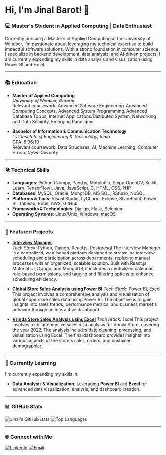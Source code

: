 # Hi, I'm Jinal Barot! 👋

### 💻 Master's Student in Applied Computing | Data Enthusiast

Currently pursuing a Master’s in Applied Computing at the University of Windsor, I’m passionate about leveraging my technical expertise to build impactful software solutions. With a strong foundation in computer science, I specialize in backend development, data analysis, and AI-driven projects. I am currently expanding my skills in data analysis and visualization using Power BI and Excel.

---

### 📚 Education
- **Master of Applied Computing**  
  *University of Windsor, Ontario*  
  Relevant coursework: Advanced Software Engineering, Advanced Computing Concepts, Advanced System Programming, Advanced Database Topics, Internet Applications/Distibuted System, Networking and Data Security, Emerging Paradigms

- **Bachelor of Information & Communication Technology**  
  *L.J. Institute of Engineering & Technology, India*  
  GPA: 8.96/10  
  Relevant coursework: Data Structures, AI, Machine Learning, Computer Vision, Cyber Security

---

### 🛠️ Technical Skills

- **Languages**: Python (Numpy, Pandas, Matplotlib, Scipy, OpenCV, Scikit-Learn, TensorFlow), Java, JavaScript, C, HTML, CSS, PHP
- **Databases**: MySQL, Oracle, MongoDB, MS SQL, RStudio, NoSQL
- **Platforms & Tools**: Visual Studio, PyCharm, Eclipse, SharePoint, Power BI, Tableau, Excel, AWS, GitHub
- **Frameworks & Technologies**: Django, Flask, Selenium
- **Operating Systems**: Linux/Unix, Windows, macOS

---

### 🚀 Featured Projects

- **[Interview Manager](https://github.com/harshkverma/interview_backend.git)**  
  *Tech Stack*: Python, Django, React.js, Postgresql
The Interview Manager is a centralized, web-based platform designed to streamline interview scheduling and participation across departments, replacing manual processes with an organized, scalable solution. Built with React.js, Material UI, Django, and MongoDB, it includes a centralized calendar, role-based permissions, and tagging and filtering options to enhance scheduling efficiency.

- **[Global Store Sales Analysis using Power BI](https://github.com/Jinal2907/PowerBI-Sales-Data-Analysis-Dashboard)**
  *Tech Stack*: Power BI, Excel
This project involves a comprehensive analysis and visualization of global superstore sales data using Power BI. The objective is to gain insights into sales trends, performance metrics, and business market's behavior through an interactive dashboard.

- **[Vrinda Store Sales Analysis using Excel](https://github.com/Jinal2907/Data-Analysis-and-Visualization-using-Excel)**
  *Tech Stack*: Excel
This project involves a comprehensive sales data analysis for Vrinda Store, covering the year 2022. The analysis includes data cleaning, processing, and visualization using Excel. The final dashboard provides insights into various aspects of the store's sales, orders, and customer demographics.
  
---

### 🌱 Currently Learning
I'm currently expanding my skills in:
- **Data Analysis & Visualization**: Leveraging **Power BI** and **Excel** for advanced data visualization, analysis, and dashboard creation.

---

### 📊 GitHub Stats
![Jinal's GitHub stats](https://github-readme-stats.vercel.app/api?username=Jinal2907&show_icons=true&theme=radical)
![Top Languages](https://github-readme-stats.vercel.app/api/top-langs/?username=Jinal2907&layout=compact&theme=radical)

---

### 🌐 Connect with Me
[![LinkedIn](https://img.shields.io/badge/-LinkedIn-blue?style=flat&logo=linkedin&logoColor=white)](https://www.linkedin.com/in/jinal-barot-9918532aa/)
[![Email](https://img.shields.io/badge/-Email-D14836?style=flat&logo=gmail&logoColor=white)](mailto:barotj@uwindsor.ca)

